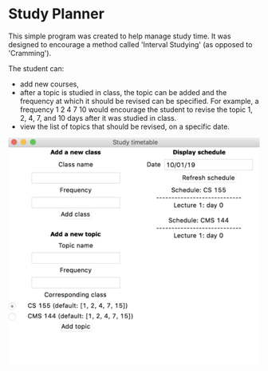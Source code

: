# Study Planner

This simple program was created to help manage study time. It was designed to encourage a method called 'Interval Studying' (as opposed to 'Cramming'). 

The student can:
* add new courses,
* after a topic is studied in class, the topic can be added and the frequency at which it should be revised can be specified. For example, a frequency 1 2 4 7 10 would encourage the student to revise the topic 1, 2, 4, 7, and 10 days after it was studied in class.
* view the list of topics that should be revised, on a specific date.

![Screenshot](screenshot.png)

